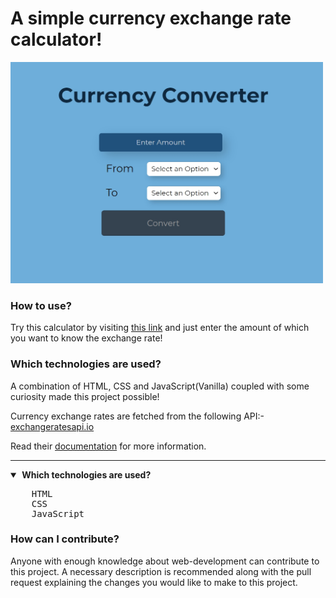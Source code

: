 # A simple currency exchange rate calculator!

<img src="assets/currency_converter.jpg" width="500">

### How to use?
Try this calculator by visiting [this link](https://murtuzaalisurti.github.io/a-currency-converter) and just enter the amount of which you want to know the exchange rate!

### Which technologies are used?
A combination of HTML, CSS and JavaScript(Vanilla) coupled with some curiosity made this project possible!

Currency exchange rates are fetched from the following API:- [exchangeratesapi.io](https://github.com/exchangeratesapi/exchangeratesapi)

Read their [documentation](https://github.com/exchangeratesapi/exchangeratesapi#usage) for more information.

---

<details open>
  <summary><b>&nbsp;Which technologies are used?</b></summary>
  <pre>
    HTML
    CSS
    JavaScript</pre>
 </details>

### How can I contribute?
Anyone with enough knowledge about web-development can contribute to this project. A necessary description is recommended along with the pull request explaining the changes you would like to make to this project. 
